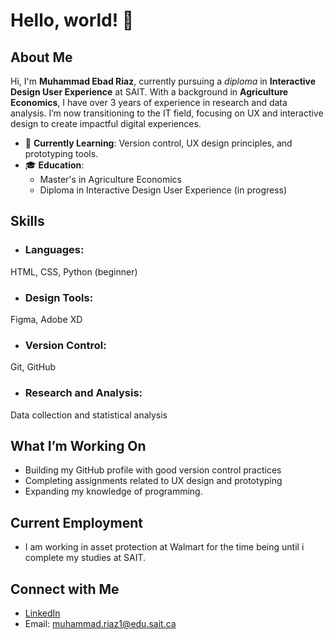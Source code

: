 # Hello, world! 👋

## About Me
Hi, I'm **Muhammad Ebad Riaz**, currently pursuing a *diploma* in **Interactive Design User Experience** at SAIT. With a background in **Agriculture Economics**, I have over 3 years of experience in research and data analysis. I’m now transitioning to the IT field, focusing on UX and interactive design to create impactful digital experiences.

- 🌱 **Currently Learning**: Version control, UX design principles, and prototyping tools.
- 🎓 **Education**: 
  - Master's in Agriculture Economics
  - Diploma in Interactive Design User Experience (in progress)

 ## Skills
- ### Languages: 
HTML, CSS, Python (beginner)
- ### Design Tools: 
Figma, Adobe XD
- ### Version Control: 
Git, GitHub
- ### Research and Analysis: 
Data collection and statistical analysis

## What I’m Working On
- Building my GitHub profile with good version control practices
- Completing assignments related to UX design and prototyping
- Expanding my knowledge of programming.

## Current Employment
- I am working in asset protection at Walmart for the time being until i complete my studies at SAIT.

## Connect with Me
- [LinkedIn](https://www.linkedin.com/in/muhammad-ebad-riaz-92ab51129/)
- Email: muhammad.riaz1@edu.sait.ca